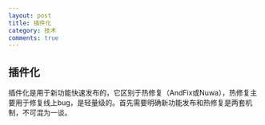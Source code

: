 ```yaml
---
layout: post
title: 插件化
category: 技术
comments: true
---
```


插件化
----------

插件化是用于新功能快速发布的，它区别于热修复（AndFix或Nuwa），热修复主要用于修复线上bug，是轻量级的。首先需要明确新功能发布和热修复是两套机制，不可混为一谈。
